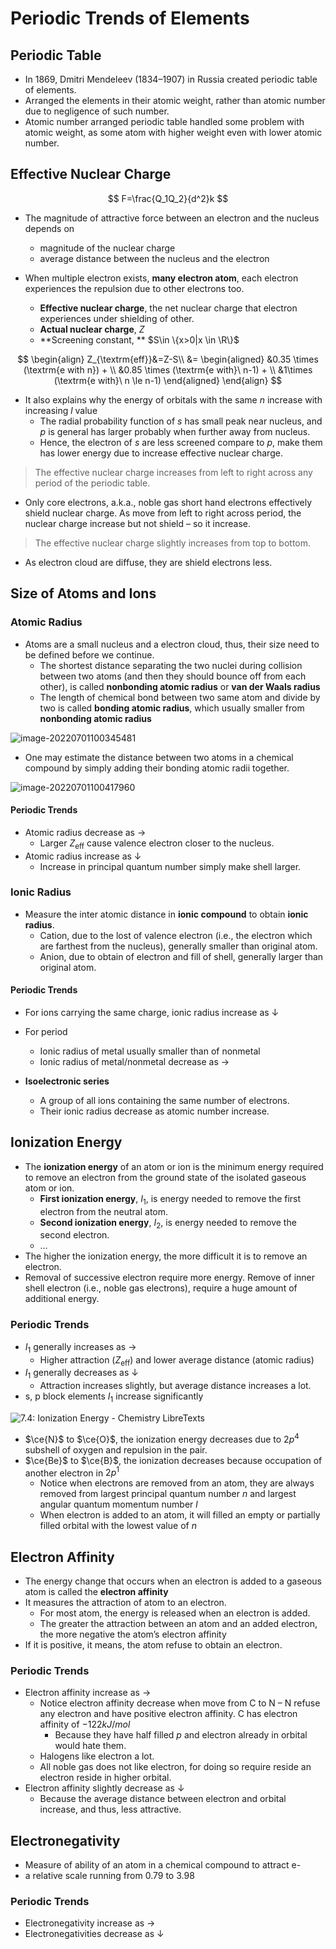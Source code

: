 # Periodic Trends of Elements

## Periodic Table

- In 1869, Dmitri Mendeleev (1834–1907) in Russia created periodic table of elements.
- Arranged the elements in their atomic weight, rather than atomic number due to negligence of such number.
- Atomic number arranged periodic table handled some problem with atomic weight, as some atom with higher weight even with lower atomic number.

## Effective Nuclear Charge

$$
F=\frac{Q_1Q_2}{d^2}k
$$

- The magnitude of attractive force between an electron and the nucleus depends on 
  - magnitude of the nuclear charge
  - average distance between the nucleus and the electron

- When multiple electron exists, **many electron atom**, each electron experiences the repulsion due to other electrons too.
  - **Effective nuclear charge**, the net nuclear charge that electron experiences under shielding of other.
  - **Actual nuclear charge**, $Z$
  - **Screening constant, ** $S\in \{x>0|x \in \R\}$

$$
\begin{align}
Z_{\textrm{eff}}&=Z-S\\
&= \begin{aligned}
&0.35 \times (\textrm{e with n}) +    \\ 
&0.85 \times (\textrm{e with}\ n-1) +  \\ 
&1\times (\textrm{e with}\ n \le n-1)  
\end{aligned}
\end{align}
$$

- It also explains why the energy of orbitals with the same $n$ increase with increasing $l$ value
  - The radial probability function of $s$ has small peak near nucleus, and $p$ is general has larger probably when further away from nucleus.
  - Hence, the electron of $s$ are less screened compare to $p$, make them has lower energy due to increase effective nuclear charge.

> The effective nuclear charge increases from left to right across any period 
> of the periodic table.

- Only core electrons, a.k.a., noble gas short hand electrons effectively shield nuclear charge. As move from left to right across period, the nuclear charge increase but not shield – so it increase.

> The effective nuclear charge slightly increases from top to bottom.

- As electron cloud are diffuse, they are shield electrons less.

## Size of Atoms and Ions

### Atomic Radius

- Atoms are a small nucleus and a electron cloud, thus, their size need to be defined before we continue.
  - The shortest distance separating the two nuclei during collision between two atoms (and then they should bounce off from each other), is called **nonbonding atomic radius** or **van der Waals radius**
  - The length of chemical bond between two same atom  and divide by two is called **bonding atomic radius**, which usually smaller from **nonbonding atomic radius**

![image-20220701100345481](notes.assets/image-20220701100345481.png)

- One may estimate the distance between two atoms in a chemical compound by simply adding their bonding atomic radii together.

![image-20220701100417960](notes.assets/image-20220701100417960.png)

#### Periodic Trends

- Atomic radius decrease as $\rightarrow$
  - Larger $Z_{\textrm{eff}}$ cause valence electron closer to the nucleus.
- Atomic radius increase as $\downarrow$
  - Increase in principal quantum number simply make shell larger.

### Ionic Radius

- Measure the inter atomic distance in **ionic compound** to obtain **ionic radius**.
  - Cation, due to the lost of valence electron (i.e., the electron which are farthest from the nucleus), generally smaller than original atom.
  - Anion, due to obtain of electron and fill of shell, generally larger than original atom.

#### Periodic Trends

- For ions carrying the same charge, ionic radius increase as $\downarrow$
- For period
  - Ionic radius of metal usually smaller than of nonmetal
  - Ionic radius of metal/nonmetal decrease as $\rightarrow$

- **Isoelectronic series**
  - A group of all ions containing the same number of electrons.
  - Their ionic radius decrease as atomic number increase.

## Ionization Energy

- The **ionization energy** of an atom or ion is the minimum energy  required to remove an electron from the ground state of the isolated gaseous atom or ion. 
  - **First ionization energy**, $I_1$, is energy needed to remove the first electron from the neutral atom.
  - **Second ionization energy**, $I_2$, is energy needed to remove the second electron.
  - $\ldots$
- The higher the ionization energy, the more difficult it is to remove an electron.
- Removal of successive electron require more energy. Remove of inner shell electron (i.e., noble gas electrons), require a huge amount of additional energy.

###  Periodic Trends

- $I_1$ generally increases as $\rightarrow$
  - Higher attraction ($Z_{\textrm{eff}}$) and lower average distance (atomic radius)
- $I_1$ generally decreases as $\downarrow$ 
  - Attraction increases slightly, but average distance increases a lot.
- s, p block elements $I_1$ increase significantly

![7.4: Ionization Energy - Chemistry LibreTexts](notes.assets/c90b6ba0a07fb915fda765caf828b9bf.jpg)

- $\ce{N}$ to $\ce{O}$, the ionization energy decreases due to $2p^4$ subshell of oxygen and repulsion in the pair.
- $\ce{Be}$ to $\ce{B}$, the ionization decreases because occupation of another electron in $2p^1$
  - Notice when electrons are removed from an atom, they are always removed from largest principal quantum number $n$ and largest angular quantum momentum number $l$
  - When electron is added to an atom, it will filled an empty or partially filled orbital with the lowest value of $n$

##  Electron Affinity

- The energy change that occurs when an electron is added to a gaseous atom is called the **electron affinity**
- It measures the attraction of atom to an electron.
  - For most atom, the energy is released when an electron is added.
  - The greater the attraction between an atom and an added electron, the more negative the atom’s electron affinity
- If it is positive, it means, the atom refuse to obtain an electron.

### Periodic Trends

- Electron affinity increase as $\rightarrow$
  - Notice electron affinity decrease when move from C to N – N refuse any electron and have positive electron affinity. C has electron affinity of $-122 kJ/mol$
    - Because they have half filled $p$ and electron already in orbital would hate them.
  - Halogens like electron a lot.
  - All noble gas does not like electron, for doing so require reside an electron reside in higher orbital.
- Electron affinity slightly decrease as $\downarrow$
  - Because the average distance between electron and orbital increase, and thus, less attractive.

## Electronegativity

- Measure of ability of an atom in a chemical compound to attract e-
- a relative scale running from 0.79 to 3.98

### Periodic Trends

- Electronegativity increase as $\rightarrow$
- Electronegativities decrease as $\downarrow$

